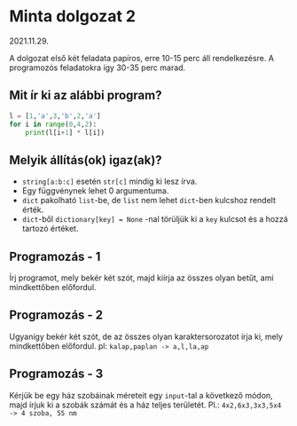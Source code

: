 # Minta dolgozat 2
2021.11.29.

A dolgozat első két feladata papíros, erre 10-15 perc áll rendelkezésre. A programozós feladatokra így 30-35 perc marad.

## Mit ír ki az alábbi program?
```python
l = [1,'a',3,'b',2,'a']
for i in range(0,4,2):
    print(l[i+1] * l[i])
```

## Melyik állítás(ok) igaz(ak)?
 - `string[a:b:c]` esetén `str[c]` mindig ki lesz írva.
 - Egy függvénynek lehet 0 argumentuma.
 - `dict` pakolható `list`-be, de `list` nem lehet `dict`-ben kulcshoz rendelt érték.
 - `dict`-ből `dictionary[key] = None` -nal törüljük ki a `key` kulcsot és a hozzá tartozó értéket.


## Programozás - 1

Írj programot, mely bekér két szót, majd kiírja az összes olyan betűt, ami mindkettőben előfordul.

## Programozás - 2

Ugyanígy bekér két szót, de az összes olyan karaktersorozatot írja ki, mely mindkettőben előfordul. pl: `kalap,paplan -> a,l,la,ap`

## Programozás - 3 

Kérjük be egy ház szobáinak méreteit egy `input`-tal a következő módon, majd írjuk ki a szobák számát és a ház teljes területét. Pl.:
`4x2,6x3,3x3,5x4 -> 4 szoba, 55 nm`

